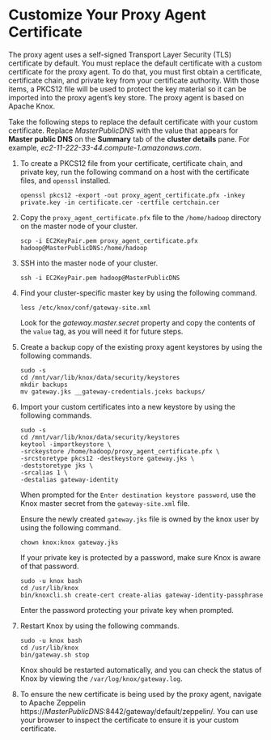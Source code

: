 # Customize Your Proxy Agent Certificate<a name="emr-lf-TLS"></a>

The proxy agent uses a self\-signed Transport Layer Security \(TLS\) certificate by default\. You must replace the default certificate with a custom certificate for the proxy agent\. To do that, you must first obtain a certificate, certificate chain, and private key from your certificate authority\. With those items, a PKCS12 file will be used to protect the key material so it can be imported into the proxy agent’s key store\. The proxy agent is based on Apache Knox\. 

Take the following steps to replace the default certificate with your custom certificate\. Replace *MasterPublicDNS* with the value that appears for **Master public DNS** on the **Summary** tab of the **cluster details** pane\. For example, *ec2\-11\-222\-33\-44\.compute\-1\.amazonaws\.com*\.

1. To create a PKCS12 file from your certificate, certificate chain, and private key, run the following command on a host with the certificate files, and `openssl` installed\.

   ```
   openssl pkcs12 -export -out proxy_agent_certificate.pfx -inkey private.key -in certificate.cer -certfile certchain.cer
   ```

1. Copy the `proxy_agent_certificate.pfx` file to the `/home/hadoop` directory on the master node of your cluster\.

   ```
   scp -i EC2KeyPair.pem proxy_agent_certificate.pfx hadoop@MasterPublicDNS:/home/hadoop
   ```

1. SSH into the master node of your cluster\.

   ```
   ssh -i EC2KeyPair.pem hadoop@MasterPublicDNS
   ```

1. Find your cluster\-specific master key by using the following command\.

   ```
   less /etc/knox/conf/gateway-site.xml
   ```

   Look for the *gateway\.master\.secret* property and copy the contents of the `value` tag, as you will need it for future steps\.

1. Create a backup copy of the existing proxy agent keystores by using the following commands\.

   ```
   sudo -s
   cd /mnt/var/lib/knox/data/security/keystores
   mkdir backups
   mv gateway.jks __gateway-credentials.jceks backups/
   ```

1. Import your custom certificates into a new keystore by using the following commands\.

   ```
   sudo -s
   cd /mnt/var/lib/knox/data/security/keystores
   keytool -importkeystore \
   -srckeystore /home/hadoop/proxy_agent_certificate.pfx \
   -srcstoretype pkcs12 -destkeystore gateway.jks \
   -deststoretype jks \
   -srcalias 1 \
   -destalias gateway-identity
   ```

   When prompted for the `Enter destination keystore password`, use the Knox master secret from the `gateway-site.xml` file\.

   Ensure the newly created `gateway.jks` file is owned by the knox user by using the following command\.

   ```
   chown knox:knox gateway.jks
   ```

   If your private key is protected by a password, make sure Knox is aware of that password\.

   ```
   sudo -u knox bash
   cd /usr/lib/knox
   bin/knoxcli.sh create-cert create-alias gateway-identity-passphrase
   ```

   Enter the password protecting your private key when prompted\.

1. Restart Knox by using the following commands\.

   ```
   sudo -u knox bash
   cd /usr/lib/knox
   bin/gateway.sh stop
   ```

   Knox should be restarted automatically, and you can check the status of Knox by viewing the `/var/log/knox/gateway.log`\.

1. To ensure the new certificate is being used by the proxy agent, navigate to Apache Zeppelin https://*MasterPublicDNS*:8442/gateway/default/zeppelin/\. You can use your browser to inspect the certificate to ensure it is your custom certificate\.